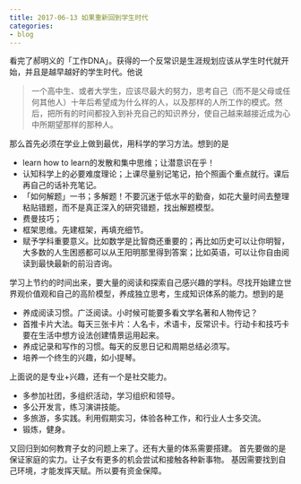 ```yaml
---
title: 2017-06-13 如果重新回到学生时代
categories: 
- blog
---
```


看完了郝明义的「工作DNA」。获得的一个反常识是生涯规划应该从学生时代就开始，并且是越早越好的学生时代。他说
> 一个高中生、或者大学生，应该尽最大的努力，思考自己（而不是父母或任何其他人）十年后希望成为什么样的人，以及那样的人所工作的模式。然后，把所有的时间都投入到补充自己的知识养分，使自己越来越接近成为心中所期望那样的那种人。

那么首先必须在学业上做到最优，用科学的学习方法。想到的是

- learn how to learn的发散和集中思维；让潜意识在乎！
- 认知科学上的必要难度理论；上课尽量别记笔记，拍个照画个重点就行。课后再自己的话补充笔记。
- 「如何解题」一书；多解题！不要沉迷于低水平的勤奋，如花大量时间去整理粘贴错题，而不是真正深入的研究错题，找出解题模型。
- 费曼技巧；
- 框架思维。先建框架，再填充细节。
- 赋予学科重要意义。比如数学是比智商还重要的；再比如历史可以让你明智，大多数的人生困惑都可以从王阳明那里得到答案；比如英语，可以让你自由阅读到最快最新的前沿咨询。

学习上节约的时间出来，要大量的阅读和探索自己感兴趣的学科。尽找开始建立世界观价值观和自己的高阶模型，养成独立思考，生成知识体系的能力。想到的是

- 养成阅读习惯。广泛阅读。小时候可能要多看文学名著和人物传记？ 
- 首推卡片大法。每天三张卡片：人名卡，术语卡，反常识卡。行动卡和技巧卡要在生活中想方设法创建情景运用起来。
- 养成记录和写作的习惯。每天的反思日记和周期总结必须写。
- 培养一个终生的兴趣，如小提琴。

上面说的是专业+兴趣，还有一个是社交能力。

- 多参加社团，多组织活动，学习组织和领导。
- 多公开发言，练习演讲技能。
- 多旅游，多实践。利用假期实习，体验各种工作，和行业人士多交流。
- 锻炼，健身。

又回归到如何教育子女的问题上来了。还有大量的体系需要搭建。
首先要做的是保证家庭的实力。让子女有更多的机会尝试和接触各种新事物。
基因需要找到自己环境，才能发挥天赋。所以要有资金保障。



